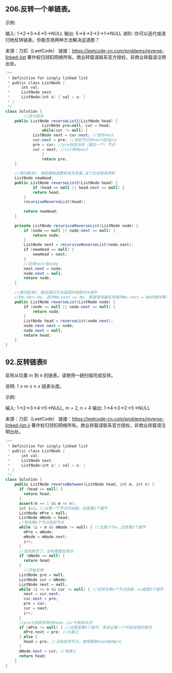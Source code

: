 ## 206.反转一个单链表。

示例:

输入: 1->2->3->4->5->NULL
输出: 5->4->3->2->1->NULL
进阶:
你可以迭代或递归地反转链表。你能否用两种方法解决这道题？

来源：力扣（LeetCode）
链接：https://leetcode-cn.com/problems/reverse-linked-list
著作权归领扣网络所有。商业转载请联系官方授权，非商业转载请注明出处。

```java
/**
 * Definition for singly-linked list.
 * public class ListNode {
 *     int val;
 *     ListNode next;
 *     ListNode(int x) { val = x; }
 * }
 */
class Solution {
		//迭代版本
    public ListNode reverseList1(ListNode head) {
				ListNode pre=null, cur = head;
				while(cur != null) {
          	ListNode next = cur.next; //暂存next
          	cur.next = pre; //当前节点的next指向pre
          	pre = cur; //pre指到当前（最后一个）节点
          	cur = next; //cur移到next
				}
				return pre;
    }
    
    //递归版本1，借助辅助函数和成员变量,这个比较容易想到
    ListNode newHead;
    public ListNode reverseList2(ListNode head) {
    		if (head == null || head.next == null) {
          	return head;
      	}
      	recursiveReverseList(head);
      	
      	return newHead;
    }
    
    private ListNode recursiveReverseList(ListNode node) {
      	if (node == null || node.next == null) {
          	return node;
      	}
      	ListNode next = recursiveReverseList(node.next);
      	if (newHead == null) {
          	newHead = next;
      	}
      	//反转next和node
      	next.next = node;
      	node.next = null;
      	return node;
    }
    
    //递归版本2，建设递归方法返回的是新的头指针
    //Nm->Nn<-Np, 因为Nm.next == Nn, 那就意味着反转操作Nn.next = Nm的操作等同于Nm.next.next = Nm
    public ListNode reverseList(ListNode node) {
      	if (node == null || node.next == null) {
          	return node;
      	}
      	ListNode head = reverseList(node.next);
      	node.next.next = node;
      	node.next = null;
      	return head;
    }
}
```



## 92.反转链表II

反转从位置 m 到 n 的链表。请使用一趟扫描完成反转。

说明:
1 ≤ m ≤ n ≤ 链表长度。

示例:

输入: 1->2->3->4->5->NULL, m = 2, n = 4
输出: 1->4->3->2->5->NULL

来源：力扣（LeetCode）
链接：https://leetcode-cn.com/problems/reverse-linked-list-ii
著作权归领扣网络所有。商业转载请联系官方授权，非商业转载请注明出处。

```java
/**
 * Definition for singly-linked list.
 * public class ListNode {
 *     int val;
 *     ListNode next;
 *     ListNode(int x) { val = x; }
 * }
 */
class Solution {
    public ListNode reverseBetween(ListNode head, int m, int n) {
      if (head == null) {
        return head;
      }
      assert(m >= 1 && m <= n);
      int i=1; //从第一个节点开始数，这是第1个细节
      ListNode mPre = null;
      ListNode mNode = head;
      //寻找第m个节点和前节点
      while (i < m && mNode != null) { //这里小于m，这是第2个细节
        mPre = mNode;
        mNode = mNode.next;
        i++;
      }
      //找到尾巴了，没有需要反转的
      if (mNode == null) {
        return head;
      }
    	//开始反转
      ListNode pre = null;
      ListNode cur = mNode;
      ListNode next = null;
      while (i <= n && cur != null) { //反转完第n个节点结束，<=是第3个细节
        next = cur.next;
        cur.next = pre;
        pre = cur;
        cur = next;
        i++;
      }
      //pre为局部反转的head，cur为剩余队列
      if (mPre != null) { //这里是第4个细节，考虑从第一个开始反转的情况
        mPre.next = pre; //头接上
      } else {
        head = pre; //没有前序节点，就得更新head指向pre
      }
      mNode.next = cur; //尾接上
      return head;
    }
}
```



